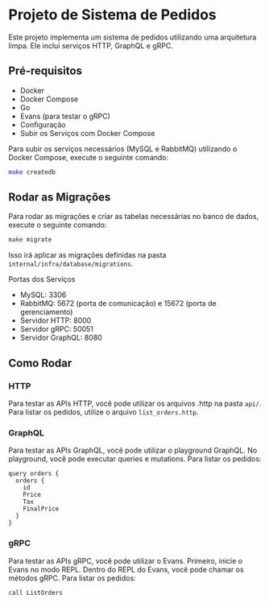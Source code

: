 # Projeto de Sistema de Pedidos

Este projeto implementa um sistema de pedidos utilizando uma arquitetura limpa. Ele inclui serviços HTTP, GraphQL e gRPC.

## Pré-requisitos
- Docker
- Docker Compose
- Go
- Evans (para testar o gRPC)
- Configuração
- Subir os Serviços com Docker Compose

Para subir os serviços necessários (MySQL e RabbitMQ) utilizando o Docker Compose, execute o seguinte comando:


```sh
make createdb
```

## Rodar as Migrações

Para rodar as migrações e criar as tabelas necessárias no banco de dados, execute o seguinte comando:

```sh
make migrate
```

Isso irá aplicar as migrações definidas na pasta `internal/infra/database/migrations`.

Portas dos Serviços
- MySQL: 3306
- RabbitMQ: 5672 (porta de comunicação) e 15672 (porta de gerenciamento)
- Servidor HTTP: 8000
- Servidor gRPC: 50051
- Servidor GraphQL: 8080


## Como Rodar
### HTTP
Para testar as APIs HTTP, você pode utilizar os arquivos .http na pasta `api/`. Para listar os pedidos, utilize o arquivo `list_orders.http`.

### GraphQL
Para testar as APIs GraphQL, você pode utilizar o playground GraphQL. No playground, você pode executar queries e mutations. Para listar os pedidos:

```
query orders {
  orders {
    id
    Price
    Tax
    FinalPrice
  }
}
```

### gRPC
Para testar as APIs gRPC, você pode utilizar o Evans. Primeiro, inicie o Evans no modo REPL. Dentro do REPL do Evans, você pode chamar os métodos gRPC. Para listar os pedidos:

```
call ListOrders
```
